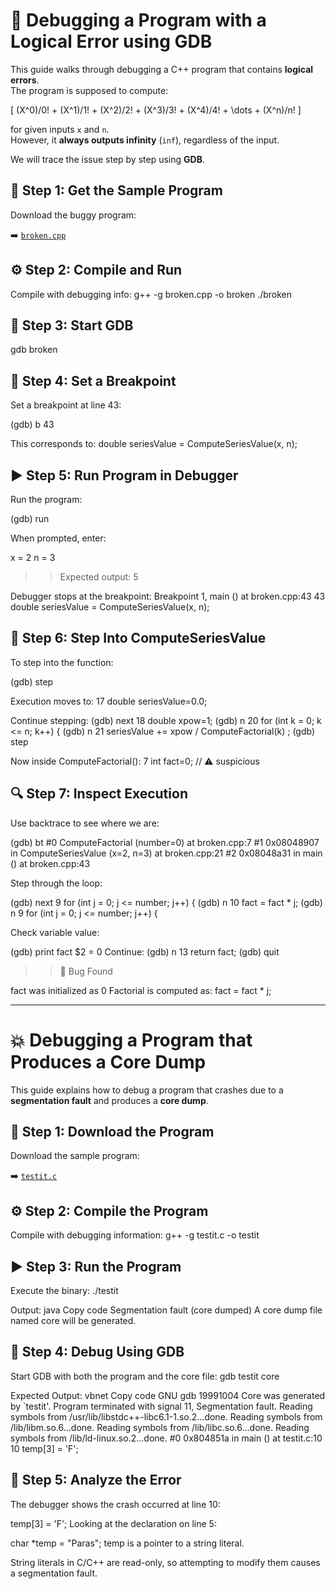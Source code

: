 # 🐞 Debugging a Program with a Logical Error using GDB

This guide walks through debugging a C++ program that contains **logical errors**.  
The program is supposed to compute:

\[
(X^0)/0! + (X^1)/1! + (X^2)/2! + (X^3)/3! + (X^4)/4! + \dots + (X^n)/n!
\]

for given inputs `x` and `n`.  
However, it **always outputs infinity** (`inf`), regardless of the input.

We will trace the issue step by step using **GDB**.

## 📂 Step 1: Get the Sample Program
Download the buggy program:

➡️ [`broken.cpp`](https://cs.baylor.edu/~donahoo/tools/gdb/broken.cpp)

## ⚙️ Step 2: Compile and Run

Compile with debugging info:
g++ -g broken.cpp -o broken
./broken

## 🐞 Step 3: Start GDB

gdb broken

## 🎯 Step 4: Set a Breakpoint

Set a breakpoint at line 43:

(gdb) b 43

This corresponds to:
double seriesValue = ComputeSeriesValue(x, n);

## ▶️ Step 5: Run Program in Debugger

Run the program:

(gdb) run

When prompted, enter:

x = 2
n = 3

>> Expected output: 5

Debugger stops at the breakpoint:
Breakpoint 1, main () at broken.cpp:43
43  double seriesValue = ComputeSeriesValue(x, n);

## 🧭 Step 6: Step Into ComputeSeriesValue

To step into the function:

(gdb) step

Execution moves to:
17  double seriesValue=0.0;

Continue stepping:
(gdb) next
18  double xpow=1;
(gdb) n
20  for (int k = 0; k <= n; k++) {
(gdb) n
21    seriesValue += xpow / ComputeFactorial(k) ;
(gdb) step

Now inside ComputeFactorial():
7  int fact=0;   // ⚠️ suspicious

## 🔍 Step 7: Inspect Execution

Use backtrace to see where we are:

(gdb) bt
#0  ComputeFactorial (number=0) at broken.cpp:7
#1  0x08048907 in ComputeSeriesValue (x=2, n=3) at broken.cpp:21
#2  0x08048a31 in main () at broken.cpp:43


Step through the loop:

(gdb) next
9  for (int j = 0; j <= number; j++) {
(gdb) n
10    fact = fact * j;
(gdb) n
9  for (int j = 0; j <= number; j++) {


Check variable value:

(gdb) print fact
$2 = 0
Continue:
(gdb) n
13  return fact;
(gdb) quit

>> 🚨 Bug Found

fact was initialized as 0
Factorial is computed as:
fact = fact * j;

----------------------------------------------------------------------------------------------------------------------------------

# 💥 Debugging a Program that Produces a Core Dump

This guide explains how to debug a program that crashes due to a **segmentation fault** and produces a **core dump**.


## 📂 Step 1: Download the Program
Download the sample program:  

➡️ [`testit.c`](https://cs.baylor.edu/~donahoo/tools/gdb/testit.c)


## ⚙️ Step 2: Compile the Program

Compile with debugging information:
g++ -g testit.c -o testit

## ▶️ Step 3: Run the Program

Execute the binary:
./testit

Output:
java
Copy code
Segmentation fault (core dumped)
A core dump file named core will be generated.

## 🐞 Step 4: Debug Using GDB

Start GDB with both the program and the core file:
gdb testit core

Expected Output:
vbnet
Copy code
GNU gdb 19991004
Core was generated by `testit'.
Program terminated with signal 11, Segmentation fault.
Reading symbols from /usr/lib/libstdc++-libc6.1-1.so.2...done.
Reading symbols from /lib/libm.so.6...done.
Reading symbols from /lib/libc.so.6...done.
Reading symbols from /lib/ld-linux.so.2...done.
#0  0x804851a in main () at testit.c:10
10      temp[3] = 'F';

## 🔎 Step 5: Analyze the Error
The debugger shows the crash occurred at line 10:

temp[3] = 'F';
Looking at the declaration on line 5:

char *temp = "Paras";
temp is a pointer to a string literal.

String literals in C/C++ are read-only, so attempting to modify them causes a segmentation fault.



